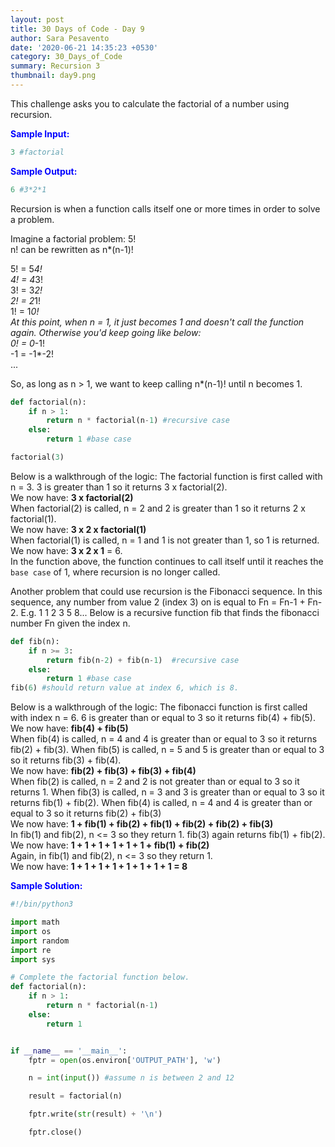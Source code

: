 ```yaml
---
layout: post
title: 30 Days of Code - Day 9
author: Sara Pesavento
date: '2020-06-21 14:35:23 +0530'
category: 30_Days_of_Code
summary: Recursion 3
thumbnail: day9.png
---
```

 
This challenge asks you to calculate the factorial of a number using recursion. 

<span style="color:blue">**Sample Input:**</span>

```python
3 #factorial
```
<span style="color:blue">**Sample Output:**</span>

```python
6 #3*2*1
```

Recursion is when a function calls itself one or more times in order to solve a problem. 

Imagine a factorial problem: 5! <br>
n! can be rewritten as n*(n-1)!

5! = 5*4! <br>
4! = 4*3! <br>
3! = 3*2! <br>
2! = 2*1! <br>
1! = 1*0! <br>
At this point, when n = 1, it just becomes 1 and doesn't call the function again. Otherwise you'd keep going like below: <br>
0! = 0*-1! <br>
-1 = -1*-2! <br>
... <br>

So, as long as n > 1, we want to keep calling n*(n-1)! until n becomes 1. 

```python
def factorial(n):
    if n > 1:
        return n * factorial(n-1) #recursive case
    else:
        return 1 #base case

factorial(3)
```
Below is a walkthrough of the logic:
The factorial function is first called with n = 3. 3 is greater than 1 so it returns 3 x factorial(2). <br>
We now have: **3 x factorial(2)** <br>
When factorial(2) is called, n = 2 and 2 is greater than 1 so it returns 2 x factorial(1). <br>
We now have: **3 x 2 x factorial(1)** <br>
When factorial(1) is called, n = 1 and 1 is not greater than 1, so 1 is returned. <br>
We now have: **3 x 2 x 1** = 6. <br>
In the function above, the function continues to call itself until it reaches the `base case` of 1, where recursion is no longer called.

Another problem that could use recursion is the Fibonacci sequence. In this sequence, any number from value 2 (index 3) on is equal to Fn = Fn-1 + Fn-2. E.g. 1 1 2 3 5 8... Below is a recursive function fib that finds the fibonacci number Fn given the index n.

```python
def fib(n): 
    if n >= 3:
        return fib(n-2) + fib(n-1)  #recursive case
    else:
        return 1 #base case
fib(6) #should return value at index 6, which is 8.
```
Below is a walkthrough of the logic:
The fibonacci function is first called with index n = 6. 6 is greater than or equal to 3 so it returns fib(4) + fib(5). <br>
We now have: **fib(4) + fib(5)** <br>
When fib(4) is called, n = 4 and 4 is greater than or equal to 3 so it returns fib(2) + fib(3). When fib(5) is called, n = 5 and 5 is greater than or equal to 3 so it returns fib(3) + fib(4). <br>
We now have: **fib(2) + fib(3) + fib(3) + fib(4)** <br>
When fib(2) is called, n = 2 and 2 is not greater than or equal to 3 so it returns 1. When fib(3) is called, n = 3 and 3 is greater than or equal to 3 so it returns fib(1) + fib(2). When fib(4) is called, n = 4 and 4 is greater than or equal to 3 so it returns fib(2) + fib(3) <br>
We now have: **1 + fib(1) + fib(2) + fib(1) + fib(2) + fib(2) + fib(3)** <br>
In fib(1) and fib(2), n <= 3 so they return 1. fib(3) again returns fib(1) + fib(2). <br>
We now have: **1 + 1 + 1 + 1 + 1 + 1 + fib(1) + fib(2)** <br>
Again, in fib(1) and fib(2), n <= 3 so they return 1. <br>
We now have: **1 + 1 + 1 + 1 + 1 + 1 + 1 + 1 = 8** <br>

<span style="color:blue">**Sample Solution:**</span>

```python
#!/bin/python3

import math
import os
import random
import re
import sys

# Complete the factorial function below.
def factorial(n):
    if n > 1:
        return n * factorial(n-1)
    else:
        return 1


if __name__ == '__main__':
    fptr = open(os.environ['OUTPUT_PATH'], 'w')

    n = int(input()) #assume n is between 2 and 12

    result = factorial(n)

    fptr.write(str(result) + '\n')

    fptr.close()
```
